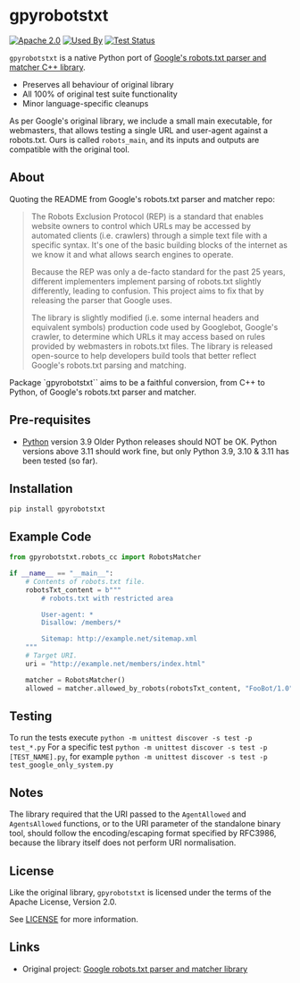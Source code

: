 # gpyrobotstxt

[![Apache 2.0](https://img.shields.io/badge/license-Apache%202.0-blue.svg)](LICENSE)
[![Used By](https://img.shields.io/sourcegraph/rrc/github.com/Cocon-Se/gpyrobotstxt.svg)](https://sourcegraph.com/github.com/Cocon-Se/gpyrobotstxt)
[![Test Status](https://github.com/Cocon-Se/gpyrobotstxt/actions/workflows/unittest.yml/badge.svg?branch=main)](https://github.com/Cocon-Se/gpyrobotstxt/actions/workflows/unittest.yml)

`gpyrobotstxt` is a native Python port of [Google's robots.txt parser and matcher C++
library](https://github.com/google/robotstxt).

- Preserves all behaviour of original library
- All 100% of original test suite functionality
- Minor language-specific cleanups

As per Google's original library, we include a small main executable,
for webmasters, that allows testing a single URL and user-agent against
a robots.txt. Ours is called `robots_main`, and its inputs and outputs
are compatible with the original tool.

## About

Quoting the README from Google's robots.txt parser and matcher repo:

> The Robots Exclusion Protocol (REP) is a standard that enables website owners to control which URLs may be accessed by automated clients (i.e. crawlers) through a simple text file with a specific syntax. It's one of the basic building blocks of the internet as we know it and what allows search engines to operate.
>
> Because the REP was only a de-facto standard for the past 25 years, different implementers implement parsing of robots.txt slightly differently, leading to confusion. This project aims to fix that by releasing the parser that Google uses.
>
> The library is slightly modified (i.e. some internal headers and equivalent symbols) production code used by Googlebot, Google's crawler, to determine which URLs it may access based on rules provided by webmasters in robots.txt files. The library is released open-source to help developers build tools that better reflect Google's robots.txt parsing and matching.

Package `gpyrobotstxt`` aims to be a faithful conversion, from C++ to Python, of Google's robots.txt parser and matcher.

## Pre-requisites

- [Python](https://www.python.org/) version 3.9
Older Python releases should NOT be OK. Python versions above 3.11 should work fine, but only Python 3.9, 3.10 & 3.11 has been tested (so far).

## Installation

```shell
pip install gpyrobotstxt
```

## Example Code

```python
from gpyrobotstxt.robots_cc import RobotsMatcher

if __name__ == "__main__":
    # Contents of robots.txt file.
    robotsTxt_content = b"""
        # robots.txt with restricted area

        User-agent: *
        Disallow: /members/*

        Sitemap: http://example.net/sitemap.xml
    """
    # Target URI.
    uri = "http://example.net/members/index.html"

    matcher = RobotsMatcher()
    allowed = matcher.allowed_by_robots(robotsTxt_content, "FooBot/1.0", uri)

```

## Testing

To run the tests execute `python -m unittest discover -s test -p test_*.py`
For a specific test `python -m unittest discover -s test -p [TEST_NAME].py`, for example `python -m unittest discover -s test -p test_google_only_system.py`

## Notes

The library required that the URI passed to the
`AgentAllowed` and `AgentsAllowed` functions, or to the URI parameter
of the standalone binary tool, should follow the encoding/escaping format specified by RFC3986, because the library itself does not perform URI normalisation.

## License

Like the original library, `gpyrobotstxt` is licensed under the terms of the
Apache License, Version 2.0.

See [LICENSE](LICENSE) for more information.

## Links

- Original project: [Google robots.txt parser and matcher library](https://github.com/google/robotstxt)
